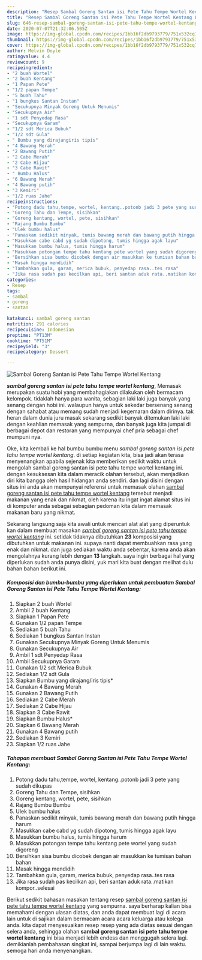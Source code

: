 ```yaml
---
description: "Resep Sambal Goreng Santan isi Pete Tahu Tempe Wortel Kentang Lezat"
title: "Resep Sambal Goreng Santan isi Pete Tahu Tempe Wortel Kentang Lezat"
slug: 646-resep-sambal-goreng-santan-isi-pete-tahu-tempe-wortel-kentang-lezat
date: 2020-07-07T21:32:06.505Z
image: https://img-global.cpcdn.com/recipes/1bb16f2db9793779/751x532cq70/sambal-goreng-santan-isi-pete-tahu-tempe-wortel-kentang-foto-resep-utama.jpg
thumbnail: https://img-global.cpcdn.com/recipes/1bb16f2db9793779/751x532cq70/sambal-goreng-santan-isi-pete-tahu-tempe-wortel-kentang-foto-resep-utama.jpg
cover: https://img-global.cpcdn.com/recipes/1bb16f2db9793779/751x532cq70/sambal-goreng-santan-isi-pete-tahu-tempe-wortel-kentang-foto-resep-utama.jpg
author: Melvin Doyle
ratingvalue: 4.4
reviewcount: 9
recipeingredient:
- "2 buah Wortel"
- "2 buah Kentang"
- "1 Papan Pete"
- "1/2 papan Tempe"
- "5 buah Tahu"
- "1 bungkus Santan Instan"
- "Secukupnya Minyak Goreng Untuk Menumis"
- "Secukupnya Air"
- "1 sdt Penyedap Rasa"
- "Secukupnya Garam"
- "1/2 sdt Merica Bubuk"
- "1/2 sdt Gula"
- " Bumbu yang dirajangiris tipis"
- "4 Bawang Merah"
- "2 Bawang Putih"
- "2 Cabe Merah"
- "2 Cabe Hijau"
- "3 Cabe Rawit"
- " Bumbu Halus"
- "6 Bawang Merah"
- "4 Bawang putih"
- "3 Kemiri"
- "1/2 ruas Jahe"
recipeinstructions:
- "Potong dadu tahu,tempe, wortel, kentang..potonb jadi 3 pete yang sudah dikupas"
- "Goreng Tahu dan Tempe, sisihkan"
- "Goreng kentang, wortel, pete, sisihkan"
- "Rajang Bumbu Bumbu"
- "Ulek bumbu halus"
- "Panaskan sedikit minyak, tumis bawang merah dan bawang putih hingga harum"
- "Masukkan cabe cabd yg sudah dipotong, tumis hingga agak layu"
- "Masukkan bumbu halus, tumis hingga harum"
- "Masukkan potongan tempe tahu kentang pete wortel yang sudah digoreng"
- "Bersihkan sisa bumbu dicobek dengan air masukkan ke tumisan bahan bahan"
- "Masak hingga mendidih"
- "Tambahkan gula, garam, merica bubuk, penyedap rasa..tes rasa"
- "Jika rasa sudah pas kecilkan api, beri santan aduk rata..matikan kompor..selesai"
categories:
- Resep
tags:
- sambal
- goreng
- santan

katakunci: sambal goreng santan 
nutrition: 291 calories
recipecuisine: Indonesian
preptime: "PT13M"
cooktime: "PT51M"
recipeyield: "3"
recipecategory: Dessert

---
```



![Sambal Goreng Santan isi Pete Tahu Tempe Wortel Kentang](https://img-global.cpcdn.com/recipes/1bb16f2db9793779/751x532cq70/sambal-goreng-santan-isi-pete-tahu-tempe-wortel-kentang-foto-resep-utama.jpg)

<b><i>sambal goreng santan isi pete tahu tempe wortel kentang</i></b>, Memasak merupakan suatu hobi yang membahagiakan dilakukan oleh bermacam kelompok. tidaklah hanya para wanita, sebagian laki laki juga banyak yang senang dengan hobi ini. walaupun hanya untuk sekedar bersenang senang dengan sahabat atau memang sudah menjadi kegemaran dalam dirinya. tak heran dalam dunia juru masak sekarang sedikit banyak ditemukan laki laki dengan keahlian memasak yang sempurna, dan banyak juga kita jumpai di berbagai depot dan restoran yang mempunyai chef pria sebagai chef mumpuni nya.

Oke, kita kembali ke hal bumbu bumbu menu <i>sambal goreng santan isi pete tahu tempe wortel kentang</i>. di setiap kegiatan kita, bisa jadi akan terasa menyenangkan apabila sejenak kita memberikan sedikit waktu untuk mengolah sambal goreng santan isi pete tahu tempe wortel kentang ini. dengan kesuksesan kita dalam meracik olahan tersebut, akan menjadikan diri kita bangga oleh hasil hidangan anda sendiri. dan lagi disini dengan situs ini anda akan mempunyai referensi untuk memasak olahan <u>sambal goreng santan isi pete tahu tempe wortel kentang</u> tersebut menjadi makanan yang enak dan nikmat, oleh karena itu ingat ingat alamat situs ini di komputer anda sebagai sebagian pedoman kita dalam memasak makanan baru yang nikmat.




Sekarang langsung saja kita awali untuk mencari alat alat yang diperuntuk kan dalam membuat masakan <u><i>sambal goreng santan isi pete tahu tempe wortel kentang</i></u> ini. setidak tidaknya dibutuhkan <b>23</b> komposisi yang dibutuhkan untuk makanan ini. supaya nanti dapat membuahkan rasa yang enak dan nikmat. dan juga sediakan waktu anda sebentar, karena anda akan mengolahnya kurang lebih dengan <b>13</b> langkah. saya ingin berbagai hal yang diperlukan sudah anda punya disini, yuk mari kita buat dengan melihat dulu bahan bahan berikut ini.

<!--inarticleads1-->

##### Komposisi dan bumbu-bumbu yang diperlukan untuk pembuatan Sambal Goreng Santan isi Pete Tahu Tempe Wortel Kentang:

1. Siapkan 2 buah Wortel
1. Ambil 2 buah Kentang
1. Siapkan 1 Papan Pete
1. Gunakan 1/2 papan Tempe
1. Sediakan 5 buah Tahu
1. Sediakan 1 bungkus Santan Instan
1. Gunakan Secukupnya Minyak Goreng Untuk Menumis
1. Gunakan Secukupnya Air
1. Ambil 1 sdt Penyedap Rasa
1. Ambil Secukupnya Garam
1. Gunakan 1/2 sdt Merica Bubuk
1. Sediakan 1/2 sdt Gula
1. Siapkan  Bumbu yang dirajang/iris tipis*
1. Gunakan 4 Bawang Merah
1. Gunakan 2 Bawang Putih
1. Sediakan 2 Cabe Merah
1. Sediakan 2 Cabe Hijau
1. Siapkan 3 Cabe Rawit
1. Siapkan  Bumbu Halus*
1. Siapkan 6 Bawang Merah
1. Gunakan 4 Bawang putih
1. Sediakan 3 Kemiri
1. Siapkan 1/2 ruas Jahe




<!--inarticleads2-->

##### Tahapan membuat Sambal Goreng Santan isi Pete Tahu Tempe Wortel Kentang:

1. Potong dadu tahu,tempe, wortel, kentang..potonb jadi 3 pete yang sudah dikupas
1. Goreng Tahu dan Tempe, sisihkan
1. Goreng kentang, wortel, pete, sisihkan
1. Rajang Bumbu Bumbu
1. Ulek bumbu halus
1. Panaskan sedikit minyak, tumis bawang merah dan bawang putih hingga harum
1. Masukkan cabe cabd yg sudah dipotong, tumis hingga agak layu
1. Masukkan bumbu halus, tumis hingga harum
1. Masukkan potongan tempe tahu kentang pete wortel yang sudah digoreng
1. Bersihkan sisa bumbu dicobek dengan air masukkan ke tumisan bahan bahan
1. Masak hingga mendidih
1. Tambahkan gula, garam, merica bubuk, penyedap rasa..tes rasa
1. Jika rasa sudah pas kecilkan api, beri santan aduk rata..matikan kompor..selesai




Berikut sedikit bahasan masakan tentang resep <u>sambal goreng santan isi pete tahu tempe wortel kentang</u> yang sempurna. saya berharap kalian bisa memahami dengan ulasan diatas, dan anda dapat membuat lagi di acara lain untuk di sajikan dalam bermacam acara acara keluarga atau kolega anda. kita dapat menyesuaikan resep resep yang ada diatas sesuai dengan selera anda, sehingga olahan <b>sambal goreng santan isi pete tahu tempe wortel kentang</b> ini bisa menjadi lebih endess dan menggugah selera lagi. demikianlah pembahasan singkat ini, sampai berjumpa lagi di lain waktu. semoga hari anda menyenangkan.

